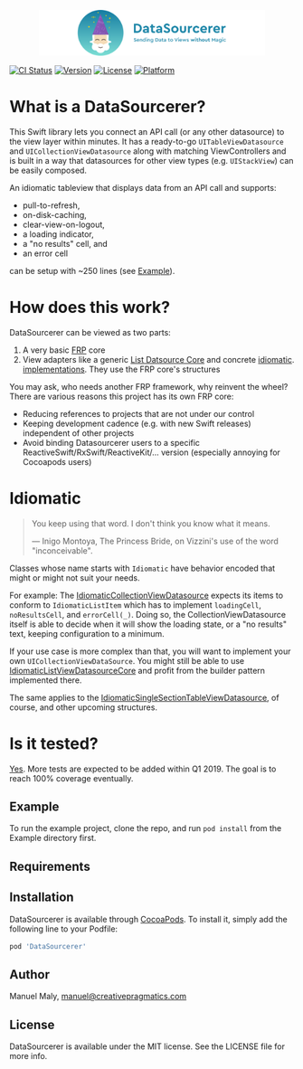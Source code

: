 <p align="center">
	<a href="https://github.com/creativepragmatics/DataSourcerer/"><img src="logo.svg" alt="DataSourcerer—Sending Data to Views without Magic. A Swift library." style="width: 400px;" /></a>
</p>

[![CI Status](https://img.shields.io/travis/creativepragmatics/DataSourcerer.svg?style=flat)](https://travis-ci.org/creativepragmatics/DataSourcerer)
[![Version](https://img.shields.io/cocoapods/v/DataSourcerer.svg?style=flat)](https://cocoapods.org/pods/DataSourcerer)
[![License](https://img.shields.io/cocoapods/l/DataSourcerer.svg?style=flat)](https://cocoapods.org/pods/DataSourcerer)
[![Platform](https://img.shields.io/cocoapods/p/DataSourcerer.svg?style=flat)](https://cocoapods.org/pods/DataSourcerer)

# What is a DataSourcerer?

This Swift library lets you connect an API call (or any other datasource) to the view layer within minutes. It has a ready-to-go `UITableViewDatasource` and `UICollectionViewDatasource` along with matching ViewControllers and is built in a way that datasources for other view types (e.g. `UIStackView`) can be easily composed. 

An idiomatic tableview that displays data from an API call and supports:
* pull-to-refresh, 
* on-disk-caching, 
* clear-view-on-logout,
* a loading indicator, 
* a "no results" cell, and 
* an error cell 

can be setup with ~250 lines (see [Example](Example/DataSourcerer)).

# How does this work?

DataSourcerer can be viewed as two parts:
1. A very basic [FRP](https://en.wikipedia.org/wiki/Functional_reactive_programming) core
2. View adapters like a generic [List Datsource Core](DataSourcerer/Classes/List/IdiomaticListViewDatasourceCore.swift) and concrete [idiomatic](DataSourcerer/Classes/List-UIKit/IdiomaticCollectionViewDatasource.swift). [implementations](DataSourcerer/Classes/List-UIKit/IdiomaticSingleSectionListViewDatasourceCore.swift). They use the FRP core's structures 

You may ask, who needs another FRP framework, why reinvent the wheel? There are various reasons this project has its own FRP core:
* Reducing references to projects that are not under our control
* Keeping development cadence (e.g. with new Swift releases) independent of other projects
* Avoid binding Datasourcerer users to a specific ReactiveSwift/RxSwift/ReactiveKit/... version (especially annoying for Cocoapods users)

# Idiomatic

> You keep using that word. I don't think you know what it means.
>
> — Inigo Montoya, The Princess Bride, on Vizzini's use of the word "inconceivable".

Classes whose name starts with `Idiomatic` have behavior encoded that might or might not suit your needs. 

For example: The [IdiomaticCollectionViewDatasource](DataSourcerer/Classes/List-UIKit/IdiomaticCollectionViewDatasource.swift) expects its items to conform to `IdiomaticListItem` which has to implement `loadingCell`, `noResultsCell`, and `errorCell(_)`. Doing so, the CollectionViewDatasource itself is able to decide when it will show the loading state, or a "no results" text, keeping configuration to a minimum. 

If your use case is more complex than that, you will want to implement your own `UICollectionViewDataSource`. You might still be able to use [IdiomaticListViewDatasourceCore](DataSourcerer/Classes/List/IdiomaticListViewDatasourceCore.swift) and profit from the builder pattern implemented there.

The same applies to the [IdiomaticSingleSectionTableViewDatasource](DataSourcerer/Classes/List-UIKit/IdiomaticSingleSectionTableViewDatasource.swift), of course, and other upcoming structures.

# Is it tested?

[Yes](DataSourcerer/tree/master/Example/Tests). More tests are expected to be added within Q1 2019. The goal is to reach 100% coverage eventually.

## Example

To run the example project, clone the repo, and run `pod install` from the Example directory first.

## Requirements

## Installation

DataSourcerer is available through [CocoaPods](https://cocoapods.org). To install
it, simply add the following line to your Podfile:

```ruby
pod 'DataSourcerer'
```

## Author

Manuel Maly, manuel@creativepragmatics.com

## License

DataSourcerer is available under the MIT license. See the LICENSE file for more info.
